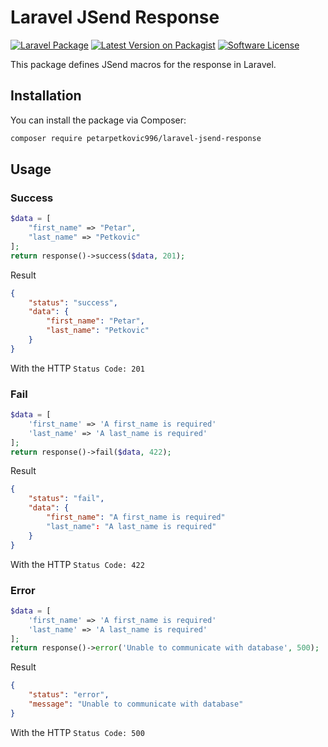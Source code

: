 # Laravel JSend Response

[![Laravel Package](https://img.shields.io/badge/laravel-package-red)](https://packagist.org/packages/petarpetkovic996/laravel-jsend-response)
[![Latest Version on Packagist](https://img.shields.io/badge/packagist-v1.0.0-blue?link=https://packagist.org/packages/petarpetkovic996/laravel-jsend-response)](https://packagist.org/packages/petarpetkovic996/laravel-jsend-response)
[![Software License](https://img.shields.io/badge/license-MIT-brightgreen.svg?style=flat-square)](#)

This package defines JSend macros for the response in Laravel.

## Installation

You can install the package via Composer:

``` bash
composer require petarpetkovic996/laravel-jsend-response
```

## Usage

### Success
``` php
$data = [
    "first_name" => "Petar",
    "last_name" => "Petkovic"
];
return response()->success($data, 201);
```

Result

``` json
{
    "status": "success",
    "data": {
        "first_name": "Petar",
        "last_name": "Petkovic"
    }
}
```
With the HTTP `Status Code: 201`

### Fail
``` php
$data = [
    'first_name' => 'A first_name is required'
    'last_name' => 'A last_name is required'
];
return response()->fail($data, 422);
```

Result

``` json
{
    "status": "fail",
    "data": {
        "first_name": "A first_name is required"
        "last_name": "A last_name is required"
    }
}
```
With the HTTP `Status Code: 422`

### Error
``` php
$data = [
    'first_name' => 'A first_name is required'
    'last_name' => 'A last_name is required'
];
return response()->error('Unable to communicate with database', 500);
```

Result

``` json
{
    "status": "error",
    "message": "Unable to communicate with database"
}
```
With the HTTP `Status Code: 500`

